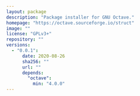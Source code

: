 ```yaml
---
layout: package
description: "Package installer for GNU Octave."
homepage: "https://octave.sourceforge.io/struct"
image: ""
license: "GPLv3+"
repository: ""
versions:
  - "0.0.1":
      date: 2020-08-26
      sha256: ""
      url: ""
      depends:
        "octave":
          min: "4.0.0"
---
```

